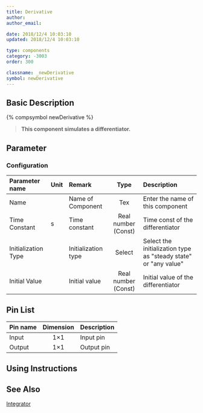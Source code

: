 ```yaml
---
title: Derivative
author: 
author_email:

date: 2018/12/4 10:03:10
updated: 2018/12/4 10:03:10

type: components
category: -3003
order: 300

classname: _newDerivative
symbol: newDerivative
---
```

## Basic Description
{% compsymbol newDerivative %}

> **This component simulates a differentiator.**

## Parameter
### Configuration
| Parameter name | Unit | Remark | Type | Description |
| :--- | :--- | :--- | :--: | :--- |
| Name |  | Name of Component | Tex | Enter the name of this component |
| Time Constant | s | Time constant | Real number (Const) | Time const of the differentiator |
| Initialization Type |  | Initialization type | Select | Select the initialization type as "steady state" or "any value" |
| Initial Value |  | Initial value | Real number (Const) | Initial value of the differentiator |


## Pin List

| Pin name | Dimension | Description |
| :--- | :--:  | :--- |
| Input | 1×1 | Input pin |
| Output | 1×1 | Output pin |

## Using Instructions



## See Also

[Integrator](comp_newIntegrator.md)
